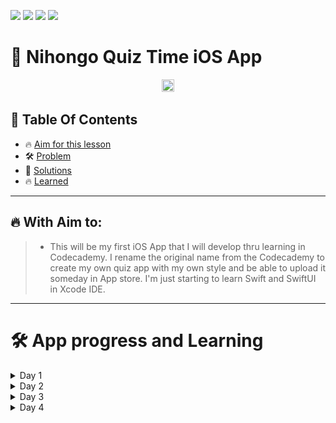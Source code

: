 <a href="https://github.com/Donard20" target="_blank"><img src="https://img.shields.io/badge/View-My%20Profile-informational?style=for-the-badge&logo=github"></a>   <a href="https://github.com/Donard20?tab=repositories" target="_blank"><img src="https://img.shields.io/badge/View-My%20Repositories-yellow?style=for-the-badge&logo=github"></a>   <a href="https://github.com/Donard20/iOS-APP-sQuiz-Time" target="_blank"><img src="https://img.shields.io/badge/View-This%20Repository-green?style=for-the-badge&logo=github"></a>  <img src="https://img.shields.io/badge/View-LinkedIn-green?style=social&logo=linkedin"></a>

# 📜 Nihongo Quiz Time iOS App


<p align="center">
<img src="https://github.com/Donard20/iOS-APP-sQuiz-Time/blob/main/IMG/CodeHistory.gif" width=20% height=20%>
 
 
## 📖 Table Of Contents
* 🔥 [Aim for this lesson](#aim)
* 🛠️ [Problem ](#problem-statement)
* 🚀 [Solutions](#solutions)
* 🔥 [Learned](#learn)
 
---

## 🔥 With Aim to:
  >  - This will be my first iOS App that I will develop thru learning in Codecademy. 
I rename the original name from the Codecademy to create my own quiz app with my own style and be able to upload it someday in App store. I'm just starting to learn Swift and SwiftUI in Xcode IDE.


---


# 🛠️ App progress and Learning

 <details>
<summary>
Day 1
</summary>
  <p align="center">
  <img src="https://github.com/Donard20/iOS-APP-sQuiz-Time/blob/main/IMG/Screen%20Shot%202022-06-08%20at%2012.23.53%20AM.png" width=40% height=40%>
  
   ## 🚀 Learning

  Text Modification

- [x] Text
   - [x] padding
   - [x] border
   - [x] FAlignment
   - [x] foreground
   
 ---
  >  - I learned how to add text style in my text view using default from xcode and creating you own style.
   
 </details>
 
 </details>
 
 <details>
<summary>
Day 2
</summary>
  <p align="center">
  <img src="https://github.com/Donard20/iOS-APP-sQuiz-Time/blob/main/IMG/Screen%20Shot%202022-06-08%20at%2011.22.02%20PM.png" width=40% height=40%>
  
   ## 🚀 Learning

  Views

- [x] Text Views
   - [x] HStack
   - [x] VStack
   - [x] ZStack
   
 ---
  >  - I learned the different style creating text in canvass. What interest me is the Zstack because you can play it and add some functions which I'm still not be able to understand but later on I will learn this.
   
 </details>
 
 </details>
 
  <details>
<summary>
Day 3
</summary>
  <p align="center">
  <img src="https://github.com/Donard20/iOS-APP-sQuiz-Time/blob/main/IMG/Click.gif" width=50% height=50%>
   
  <p align="center">
  <img src="https://github.com/Donard20/iOS-APP-sQuiz-Time/blob/main/IMG/Screen%20Shot%202022-06-09%20at%2012.17.57%20AM.png" width=50% height=50%>
  
   ## 🚀 Learning

  Button Views and Spacer

- [x] Button
   - [x] Action
   - [x] Label
   - [x] spacer
      

   
 ---
  >  - I learned to create a simple button using button view inside of Stack view. I also learned that everytime that I clicked the button it will also show in debug area. Its interesting to learn button view and learn what beyond this.
   
 </details>
 
 </details>
 
   <details>
<summary>
Day 4
</summary>
  <p align="center">
  <img src="https://github.com/Donard20/iOS-APP-Nihongo-Quiz-Time/blob/main/IMG/animation%20of%20first%20ui%20in%20quiz.gif" width=80% height=80%>
   
  
   ## 🚀 Learning

  Incorporating views

- [x] Button
   - [x] Action
   - [x] Label
   - [x] spacer
      

   
 ---
  >  - Start building the question screen for Nihongo Quiz Time using the UI elements that I learned about in the previous lessons.
  utilizing the knowledge and to start building the user interface for my app. I create a dummy question just to prove that I put the code and learn how to integrate different views in canvass into one element.
   
 </details>
 
 </details>
 








  

